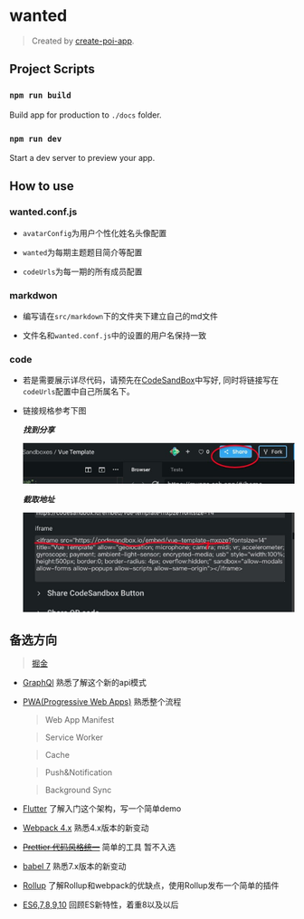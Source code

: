 # wanted

> Created by [create-poi-app](https://poi.js.org).

## Project Scripts

### `npm run build`

Build app for production to `./docs` folder.

### `npm run dev`

Start a dev server to preview your app.

## How to use
### wanted.conf.js

  + `avatarConfig`为用户个性化姓名头像配置
  - `wanted`为每期主题题目简介等配置
  + `codeUrls`为每一期的所有成员配置

### markdwon

  + 编写请在`src/markdown`下的文件夹下建立自己的md文件
  - 文件名和`wanted.conf.js`中的设置的用户名保持一致

### code

  + 若是需要展示详尽代码，请预先在[CodeSandBox](https://codesandbox.io/)中写好, 同时将链接写在
    `codeUrls`配置中自己所属名下。
  - 链接规格参考下图

    ***找到分享***

    ![nothing](./src/assets/imgs/code_1.png)

    ***截取地址***

    ![nothing](./src/assets/imgs/code_2.png)

## 备选方向
> [掘金](https://juejin.im/post/5cdd2ba16fb9a031ef63dd43#heading-2)

+ [GraphQl](https://graphql.org/) 熟悉了解这个新的api模式
- [PWA(Progressive Web Apps)](https://developer.mozilla.org/zh-CN/docs/Web/Progressive_web_apps)
  熟悉整个流程
  > Web App Manifest

  > Service Worker

  > Cache

  > Push&Notification

  > Background Sync
+ [Flutter](https://flutterchina.club/) 了解入门这个架构，写一个简单demo
- [Webpack 4.x](https://www.webpackjs.com/concepts/) 熟悉4.x版本的新变动
+ ~~[Prettier 代码风格统一](https://prettier.io/)~~ 简单的工具 暂不入选
- [babel 7](https://babeljs.io/blog/2018/08/27/7.0.0) 熟悉7.x版本的新变动
+ [Rollup](https://www.rollupjs.com/guide/big-list-of-options/#watch-options) 了解Rollup和webpack的优缺点，使用Rollup发布一个简单的插件
- [ES6,7,8,9,10](https://juejin.im/post/5ca2e1935188254416288eb2#heading-32) 回顾ES新特性，着重8以及以后
